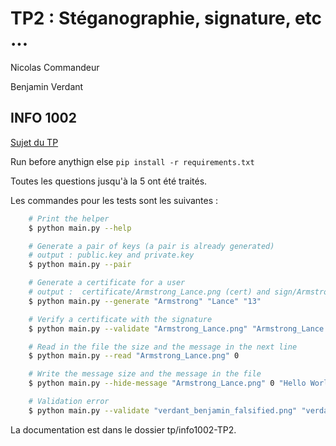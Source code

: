 # TP2 : Stéganographie, signature, etc ...

Nicolas Commandeur

Benjamin Verdant

## INFO 1002

[Sujet du TP](https://www.lama.univ-savoie.fr/pagesmembres/hyvernat/Enseignement/2122/info002/tp2.html)

Run before anythign else `pip install -r requirements.txt`


Toutes les questions jusqu'à la 5 ont été traités.

Les commandes pour les tests sont les suivantes :

```bash
    # Print the helper
    $ python main.py --help

    # Generate a pair of keys (a pair is already generated)
    # output : public.key and private.key
    $ python main.py --pair

    # Generate a certificate for a user
    # output :  certificate/Armstrong_Lance.png (cert) and sign/Armstrong_Lance.png.sig (signature)
    $ python main.py --generate "Armstrong" "Lance" "13"

    # Verify a certificate with the signature
    $ python main.py --validate "Armstrong_Lance.png" "Armstrong_Lance.png.sig"

    # Read in the file the size and the message in the next line
    $ python main.py --read "Armstrong_Lance.png" 0

    # Write the message size and the message in the file
    $ python main.py --hide-message "Armstrong_Lance.png" 0 "Hello World"

    # Validation error
    $ python main.py --validate "verdant_benjamin_falsified.png" "verdant_benjamin.png.sig"
```

La documentation est dans le dossier tp/info1002-TP2.
